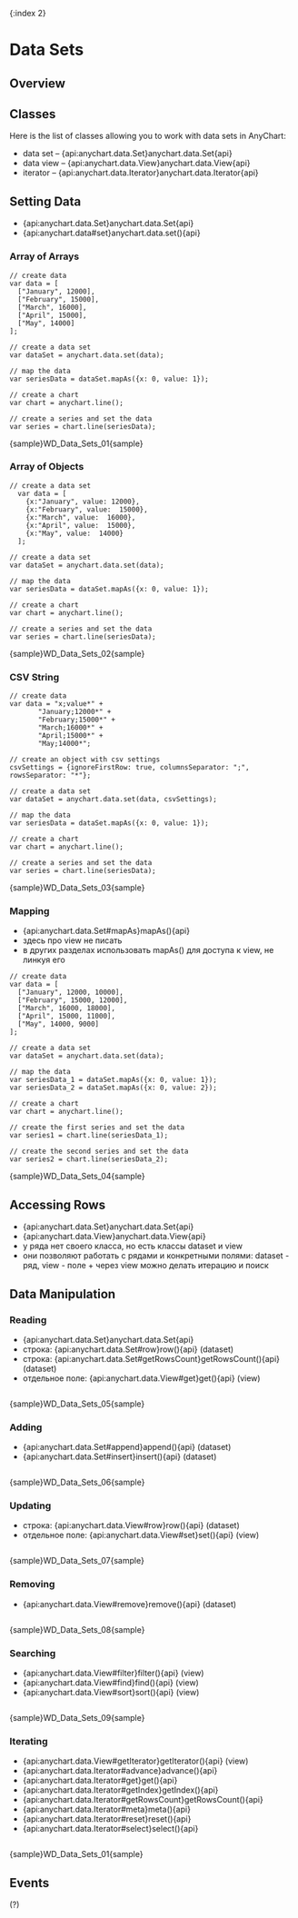 {:index 2}
# Data Sets

## Overview

## Classes

Here is the list of classes allowing you to work with data sets in AnyChart:

* data set – {api:anychart.data.Set}anychart.data.Set{api}
* data view – {api:anychart.data.View}anychart.data.View{api}
* iterator – {api:anychart.data.Iterator}anychart.data.Iterator{api}

## Setting Data

* {api:anychart.data.Set}anychart.data.Set{api}
* {api:anychart.data#set}anychart.data.set(){api}

### Array of Arrays

```
// create data
var data = [
  ["January", 12000],
  ["February", 15000],
  ["March", 16000],
  ["April", 15000],
  ["May", 14000]
];

// create a data set
var dataSet = anychart.data.set(data);

// map the data
var seriesData = dataSet.mapAs({x: 0, value: 1});

// create a chart
var chart = anychart.line();

// create a series and set the data
var series = chart.line(seriesData);
```

{sample}WD\_Data\_Sets\_01{sample}

### Array of Objects

```
// create a data set
  var data = [
    {x:"January", value: 12000},
    {x:"February", value:  15000},
    {x:"March", value:  16000},
    {x:"April", value:  15000},
    {x:"May", value:  14000}
  ];

// create a data set
var dataSet = anychart.data.set(data);

// map the data
var seriesData = dataSet.mapAs({x: 0, value: 1});

// create a chart
var chart = anychart.line();

// create a series and set the data
var series = chart.line(seriesData);
```

{sample}WD\_Data\_Sets\_02{sample}

### CSV String

```
// create data
var data = "x;value*" +
       "January;12000*" +
       "February;15000*" +
       "March;16000*" +
       "April;15000*" +
       "May;14000*";

// create an object with csv settings
csvSettings = {ignoreFirstRow: true, columnsSeparator: ";", rowsSeparator: "*"};

// create a data set
var dataSet = anychart.data.set(data, csvSettings);

// map the data
var seriesData = dataSet.mapAs({x: 0, value: 1});

// create a chart
var chart = anychart.line();

// create a series and set the data
var series = chart.line(seriesData);
```

{sample}WD\_Data\_Sets\_03{sample}

### Mapping

* {api:anychart.data.Set#mapAs}mapAs(){api}
* здесь про view не писать
* в других разделах использовать mapAs() для доступа к view, не линкуя его


```
// create data
var data = [
  ["January", 12000, 10000],
  ["February", 15000, 12000],
  ["March", 16000, 18000],
  ["April", 15000, 11000],
  ["May", 14000, 9000]
];

// create a data set
var dataSet = anychart.data.set(data);

// map the data
var seriesData_1 = dataSet.mapAs({x: 0, value: 1});
var seriesData_2 = dataSet.mapAs({x: 0, value: 2});

// create a chart
var chart = anychart.line();

// create the first series and set the data
var series1 = chart.line(seriesData_1);

// create the second series and set the data  
var series2 = chart.line(seriesData_2);
```

{sample}WD\_Data\_Sets\_04{sample}

## Accessing Rows

* {api:anychart.data.Set}anychart.data.Set{api}
* {api:anychart.data.View}anychart.data.View{api}
* у ряда нет своего класса, но есть классы dataset и view
* они позволяют работать с рядами и конкретными полями: dataset - ряд, view - поле + через view можно делать итерацию и поиск

## Data Manipulation

### Reading

* {api:anychart.data.Set}anychart.data.Set{api}
* строка: {api:anychart.data.Set#row}row(){api} (dataset)
* строка: {api:anychart.data.Set#getRowsCount}getRowsCount(){api} (dataset)
* отдельное поле: {api:anychart.data.View#get}get(){api} (view)


```

```

{sample}WD\_Data\_Sets\_05{sample}

### Adding

* {api:anychart.data.Set#append}append(){api} (dataset)
* {api:anychart.data.Set#insert}insert(){api} (dataset)


```

```

{sample}WD\_Data\_Sets\_06{sample}

### Updating

* строка: {api:anychart.data.View#row}row(){api} (dataset)
* отдельное поле: {api:anychart.data.View#set}set(){api} (view)


```

```

{sample}WD\_Data\_Sets\_07{sample}

### Removing

* {api:anychart.data.View#remove}remove(){api} (dataset)


```

```

{sample}WD\_Data\_Sets\_08{sample}

### Searching

* {api:anychart.data.View#filter}filter(){api} (view)
* {api:anychart.data.View#find}find(){api} (view)
* {api:anychart.data.View#sort}sort(){api} (view) 


```

```

{sample}WD\_Data\_Sets\_09{sample}

### Iterating

* {api:anychart.data.View#getIterator}getIterator(){api} (view)
* {api:anychart.data.Iterator#advance}advance(){api}
* {api:anychart.data.Iterator#get}get(){api}
* {api:anychart.data.Iterator#getIndex}getIndex(){api}
* {api:anychart.data.Iterator#getRowsCount}getRowsCount(){api}
* {api:anychart.data.Iterator#meta}meta(){api}
* {api:anychart.data.Iterator#reset}reset(){api}
* {api:anychart.data.Iterator#select}select(){api}


```

```

{sample}WD\_Data\_Sets\_01{sample}

## Events

(?)